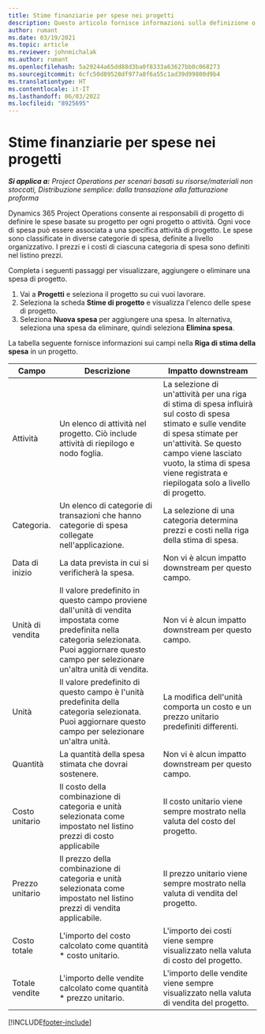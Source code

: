 ```yaml
---
title: Stime finanziarie per spese nei progetti
description: Questo articolo fornisce informazioni sulla definizione o sulla stima delle spese basate sul progetto.
author: rumant
ms.date: 03/19/2021
ms.topic: article
ms.reviewer: johnmichalak
ms.author: rumant
ms.openlocfilehash: 5a29244a65dd88d3ba0f8333a63627bb0c068273
ms.sourcegitcommit: 6cfc50d89528df977a8f6a55c1ad39d99800d9b4
ms.translationtype: HT
ms.contentlocale: it-IT
ms.lasthandoff: 06/03/2022
ms.locfileid: "8925695"
---
```

# <a name="financial-estimates-for-expenses-on-projects"></a>Stime finanziarie per spese nei progetti
_**Si applica a:** Project Operations per scenari basati su risorse/materiali non stoccati, Distribuzione semplice: dalla transazione alla fatturazione proforma_

Dynamics 365 Project Operations consente ai responsabili di progetto di definire le spese basate su progetto per ogni progetto o attività. Ogni voce di spesa può essere associata a una specifica attività di progetto. Le spese sono classificate in diverse categorie di spesa, definite a livello organizzativo. I prezzi e i costi di ciascuna categoria di spesa sono definiti nel listino prezzi. 

Completa i seguenti passaggi per visualizzare, aggiungere o eliminare una spesa di progetto.

1. Vai a **Progetti** e seleziona il progetto su cui vuoi lavorare.
2. Seleziona la scheda **Stime di progetto** e visualizza l'elenco delle spese di progetto.
3. Seleziona **Nuova spesa** per aggiungere una spesa. In alternativa, seleziona una spesa da eliminare, quindi seleziona **Elimina spesa**.

La tabella seguente fornisce informazioni sui campi nella **Riga di stima della spesa** in un progetto. 

| **Campo** | **Descrizione** | **Impatto downstream** |
| --- | --- | --- |
| Attività | Un elenco di attività nel progetto. Ciò include attività di riepilogo e nodo foglia. | La selezione di un'attività per una riga di stima di spesa influirà sul costo di spesa stimato e sulle vendite di spesa stimate per un'attività. Se questo campo viene lasciato vuoto, la stima di spesa viene registrata e riepilogata solo a livello di progetto. |
| Categoria. | Un elenco di categorie di transazioni che hanno categorie di spesa collegate nell'applicazione. | La selezione di una categoria determina prezzi e costi nella riga della stima di spesa. |
| Data di inizio | La data prevista in cui si verificherà la spesa. | Non vi è alcun impatto downstream per questo campo. |
| Unità di vendita | Il valore predefinito in questo campo proviene dall'unità di vendita impostata come predefinita nella categoria selezionata. Puoi aggiornare questo campo per selezionare un'altra unità di vendita. | Non vi è alcun impatto downstream per questo campo. |
| Unità | Il valore predefinito di questo campo è l'unità predefinita della categoria selezionata. Puoi aggiornare questo campo per selezionare un'altra unità. | La modifica dell'unità comporta un costo e un prezzo unitario predefiniti differenti. |
| Quantità | La quantità della spesa stimata che dovrai sostenere. | Non vi è alcun impatto downstream per questo campo. |
| Costo unitario | Il costo della combinazione di categoria e unità selezionata come impostato nel listino prezzi di costo applicabile | Il costo unitario viene sempre mostrato nella valuta del costo del progetto. |
| Prezzo unitario | Il prezzo della combinazione di categoria e unità selezionata come impostato nel listino prezzi di vendita applicabile. | Il prezzo unitario viene sempre mostrato nella valuta di vendita del progetto. |
| Costo totale | L'importo del costo calcolato come quantità \* costo unitario.| L'importo dei costi viene sempre visualizzato nella valuta di costo del progetto. |
| Totale vendite | L'importo delle vendite calcolato come quantità \* prezzo unitario. | L'importo delle vendite viene sempre visualizzato nella valuta di vendita del progetto. |


[!INCLUDE[footer-include](../includes/footer-banner.md)]
